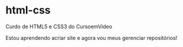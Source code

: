# html-css
 Curdo de HTML5 e CSS3 do CursoemVideo

Estou aprendendo acriar site e agora vou  meus gerenciar repositórios!